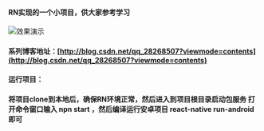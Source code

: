 
#### RN实现的一个小项目，供大家参考学习


![效果演示](https://github.com/andmizi/React_Native_SDSH/blob/master/picture/RN.gif "效果演示")


#### 系列博客地址：[http://blog.csdn.net/qq_28268507?viewmode=contents](http://blog.csdn.net/qq_28268507?viewmode=contents)

#### 运行项目：

#### 将项目clone到本地后，确保RN环境正常，然后进入到项目根目录启动包服务 打开命令窗口输入 npn start  ，然后编译运行安卓项目 react-native run-android 即可


